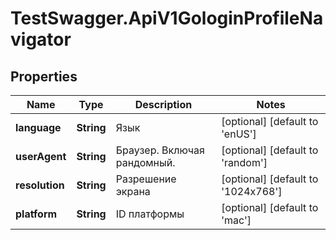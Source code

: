 # TestSwagger.ApiV1GologinProfileNavigator

## Properties

Name | Type | Description | Notes
------------ | ------------- | ------------- | -------------
**language** | **String** | Язык | [optional] [default to &#39;enUS&#39;]
**userAgent** | **String** | Браузер. Включая рандомный. | [optional] [default to &#39;random&#39;]
**resolution** | **String** | Разрешение экрана | [optional] [default to &#39;1024x768&#39;]
**platform** | **String** | ID платформы | [optional] [default to &#39;mac&#39;]


